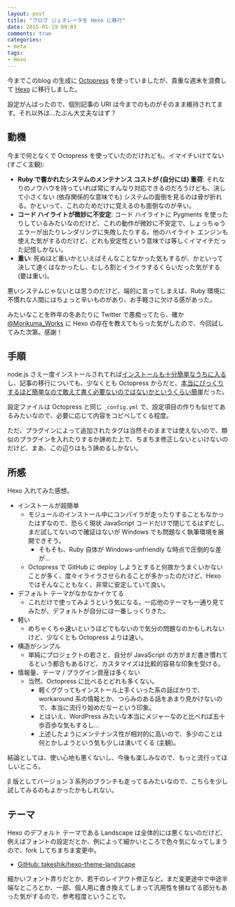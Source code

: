 ```yaml
---
layout: post
title: "ブログ ジェネレータを Hexo に移行"
date: 2015-01-19 09:03
comments: true
categories:
- meta
tags:
- Hexo
---
```


今までこのblog の生成に [Octopress](http://octopress.org/) を使っていましたが、貴重な週末を浪費して [Hexo](http://hexo.io/) に移行しました。

設定がんばったので、個別記事の URI は今までのものがそのまま維持されてます。それ以外は…たぶん大丈夫なはず？

<!-- more -->

## 動機

今まで何となくで Octopress を使っていたのだけれども、イマイチいけてない (すごく主観):

* **Ruby で書かれたシステムのメンテナンス コストが (自分には) 重荷**: それなりのノウハウを持っていれば常にすんなり対応できるのだろうけども、決して小さくない (依存関係的な意味でも) システムの面倒を見るのは骨が折れる。かといって、これのためだけに覚えるのも面倒なのが辛い。
* **コード ハイライトが微妙に不安定**: コード ハイライトに Pygments を使ったりしているみたいなのだけど、これの動作が微妙に不安定で、しょっちゅうエラーが出たりレンダリングに失敗したりする。他のハイライト エンジンも使えた気がするのだけど、どれも安定性という意味では等しくイマイチだった記憶しかない。
* **重い**: 死ぬほど重いかといえばそんなことなかった気もするが、かといって決して速くはなかったし、むしろ割とイライラするくらいだった気がする (要は重い)。

悪いシステムじゃないとは思うのだけど、端的に言ってしまえば、Ruby 環境に不慣れな人間にはちょっと辛いものがあり、お手軽さに欠ける感があった。

みたいなことを昨年の冬あたりに Twitter で愚痴ってたら、確か [@Morikuma_Works](https://twitter.com/Morikuma_Works) に Hexo の存在を教えてもらった気がしたので、今回試してみた次第。感謝！

## 手順

node.js さえ一度インストールされてれば[インストールも十分簡単なうちに入る](http://hexo.io/docs/#Installation)し、記事の移行についても、少なくとも Octopress からだと、[本当にびっくりするほど簡単なので敢えて書く必要ないのではないかというくらい簡単](http://hexo.io/docs/migration.html#Octopress)だった。

設定ファイルは Octopress と同じ `_config.yml` で、設定項目の作りも似せてあるみたいなので、必要に応じて内容をコピペしてくる程度。

ただ、プラグインによって追加されたタグは当然そのままでは使えないので、類似のプラグインを入れたりするか諦めた上で、ちまちま修正しないといけないのだけど、まあ、この辺りはもう諦めるしかない。

## 所感

Hexo 入れてみた感想。

* インストールが超簡単
    * モジュールのインストール中にコンパイラが走ったりすることもなかったはずなので、恐らく現状 JavaScript コードだけで閉じてるはずだし、まだ試してないので確証はないが Windows でも問題なく執筆環境を展開できそう。
        * そもそも、Ruby 自体が Windows-unfriendly な時点で圧倒的な差が…
    * Octopress で GitHub に deploy しようとすると何故かうまくいかないことが多く、度々イライラさせられることが多かったのだけど、Hexo ではそんなこともなく、非常に安定していて良い。
* デフォルト テーマがなかなかイケてる
    * これだけで使ってみようという気になる。一応他のテーマも一通り見てみたが、デフォルトが自分には一番しっくりきた。
* 軽い
    * めちゃくちゃ速いというほどでもないので気分の問題なのかもしれないけど、少なくとも Octopress よりは速い。
* 構造がシンプル
    * 単純にプロジェクトの若さと、自分が JavaScript の方がまだ書き慣れてるという都合もあるけど、カスタマイズは比較的容易な印象を受ける。
* 情報量、テーマ / プラグイン資産は多くない
    * 当然、Octopress に比べるとどれも多くない。
        * 軽くググってもインストール上手くいった系の話ばかりで、workaround 系の情報とか、つらみのある話をあまり見かけないので、本当に流行り始めだなーという印象。
        * とはいえ、WordPress みたいな本当にメジャーなのと比べれば五十歩百歩な気もするし…
        * 上述したようにメンテナンス性が相対的に高いので、多少のことは何とかしようという気も少しは湧いてくる (主観)。

結論としては、使い心地も悪くないし、今後も楽しみなので、もっと流行ってほしいところ。

β 版としてバージョン 3 系列のブランチも走ってるみたいなので、こちらを少し試してみるのもよかったかもしれない。

## テーマ

Hexo のデフォルト テーマである Landscape は全体的には悪くないのだけど、例えばフォントの設定だとか、例によって細かいところで色々気になってしまうので、fork してちまちま変更中。

* [GitHub: takeshik/hexo-theme-landscape](https://github.com/takeshik/hexo-theme-landscape)

細かいフォント弄りだとか、若干のレイアウト修正など。まだ変更途中で中途半端なところとか、一部、個人用に書き換えてしまって汎用性を損ねてる部分もあった気がするので、参考程度ということで。
